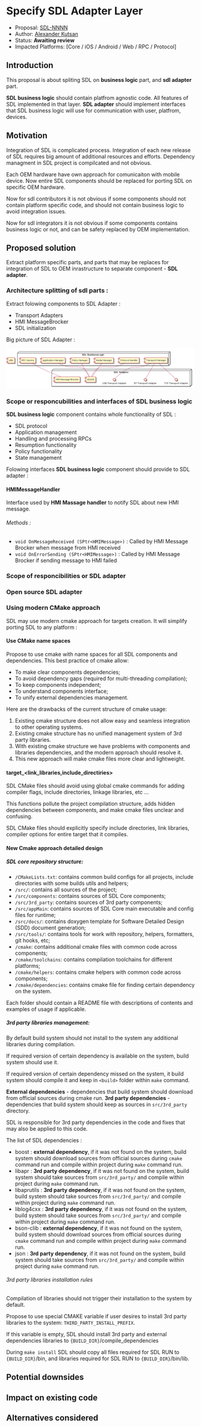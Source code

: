 # Specify SDL Adapter Layer

* Proposal: [SDL-NNNN](nnnn-oem-adapter-layer.md)
* Author: [Alexander Kutsan](https://github.com/LuxoftAKutsan)
* Status: **Awaiting review**
* Impacted Platforms: [Core / iOS / Android / Web / RPC / Protocol]

## Introduction

This proposal is about spliting SDL on **business logic** part, and **sdl adapter** part.

**SDL business logic** should contain platfrom agnostic code. All features of SDL implemented in that layer. 
**SDL adapter** should implement interfaces that SDL business logic will use for communication with user, platfrom, devices. 

## Motivation

Integration of SDL is complicated process. 
Integration of each new release of SDL requires big amount of additional resources and efforts.
Dependency managment in SDL project is compilcated and not obvious. 

Each OEM hardware have own approach for comunicaiton with mobile device.
Now entire SDL components should be replaced for porting SDL on specific OEM hardware.

Now for sdl contributors it is not obvious if some components should not contain platform specific code,
and should not contain business logic to avoid integration issues.

Now for sdl integrators it is not obvious if some components contains business logic or not,
and can be safety replaced by OEM implementation.

## Proposed solution

Extract platform specific parts, and parts that may be replaces for integration of SDL to OEM inrastructure to separate component - **SDL adapter**. 

### Architecture splitting of sdl parts :

Extract folowing components to SDL Adapter :

- Transport Adapters 
- HMI MessageBrocker
- SDL initialization

Big picture of SDL Adapter : 

![SDL Adapter](../assets/proposals/nnnn-sdl-adapter-layer/sdl_adapter.png) 


### Scope or responcubilities and interfaces of SDL business logic

**SDL business logic** component contains whole functionality of SDL :  

 - SDL protocol
 - Application management
 - Handling and processing RPCs
 - Resumption functionality
 - Policy functionality
 - State management

Folowing interfaces **SDL business logic** component should provide to SDL adapter : 
 
#### HMIMessageHandler

Interface used by **HMI Massage handler** to notify SDL about new HMI message. 

###### Methods : 

- `void OnMessageReceived (SPtr<HMIMessage>)` : Called by HMI Message Brocker when message from HMI received 
- `void OnErrorSending (SPtr<HMIMessage>)` :  Called by HMI Message Brocker if sending message to HMI failed 

### Scope of responcibilities or SDL adapter

### Open source SDL adapter


### Using modern CMake approach

SDL may use modern cmake approach for targets creation. It will simplify porting SDL to any platform : 

#### Use CMake name spaces 

Propose to use cmake with name spaces for all SDL components and dependencies. 
This best practice of cmake allow:
 - To make clear components dependencies;
 - To avoid dependency gaps (required for multi-threading compilation);
 - To keep components independent;
 - To understand components interface;
 - To unify external dependencies management.
 
Here are the drawbacks of the current structure of cmake usage:
1. Existing cmake structure does not allow easy and seamless integration to other operating systems.
2. Existing cmake structure has no unified management system of 3rd party libraries.
3. With existing cmake structure we have problems with components and libraries dependencies, and the modern approach should resolve it.
4. This new approach will make cmake files more clear and lightweight.


#### target_<link_libraries,include_directiries>

SDL CMake files should avoid using global cmake commands for adding compiler flags, include directories, linkage libraries, etc ...

This functions pollute the project compilation structure, adds hidden dependencies between components, and make cmake files unclear and confusing.

SDL CMake files should explicitly specify include directories, link libraries, compiler options for entire target that it compiles.

#### New Cmake approach detailed design 

##### SDL core repository structure:

 - `/CMakeLists.txt`: contains common build configs for all projects, include directories with some builds utils and helpers;
 - `/src/`: contains all sources of the project;
 - `/src/components`: contains sources of SDL Core components;
 - `/src/3rd_party`: contains sources of 3rd party components;
 - `/src/appMain`: contains sources of SDL Core main executable and config files for runtime;
 - `/src/docs/`: contains doxygen template for Software Detailed Design (SDD) document generation;
 - `/src/tools/`: contains tools for work with repository, helpers, formatters, git hooks, etc;
 - `/cmake`: contains additional cmake files with common code across components;
 - `/cmake/toolchains`: contains compilation toolchains for different platforms;
 - `/cmake/helpers`: contains cmake helpers with common code across components;
 - `/cmake/dependencies`: contains cmake file for finding certain dependency on the system.

Each folder should contain a README file with descriptions of contents and examples of usage if applicable.

##### 3rd party libraries management:

By default build system should not install to the system any additional libraries during compilation. 

If required version of certain dependency is available on the system, build system should use it.

If required version of certain dependency missed on the system, it build system should compile it and keep in `<build>` folder within `make` command.


**External dependencies** - dependencies that build system should download from official sources during cmake run.
**3rd party dependencies** - dependencies that build system should keep as sources in `src/3rd_party` directory.

SDL is responsible for 3rd party dependencies in the code and fixes that may also be applied to this code.

The list of SDL dependencies : 
  - boost : **external dependency**, if it was not found on the system, build system should download sources from official sources during `cmake` command run and compile within project during `make` command run.
  - libapr : **3rd party dependency**, if it was not found on the system, build system should take sources from `src/3rd_party/` and compile within project during `make` command run.
  - libaprutils : **3rd party dependency**, if it was not found on the system, build system should take sources from `src/3rd_party/` and compile within project during `make` command run.
  - liblog4cxx : **3rd party dependency**, if it was not found on the system, build system should take sources from `src/3rd_party/` and compile within project during `make` command run.
  - bson-clib : **external dependency**, if it was not found on the system, build system should download sources from official sources during `cmake` command run and compile within project during `make` command run.
  - json : **3rd party dependency**, if it was not found on the system, build system should take sources from `src/3rd_party/` and compile within project during `make` command run.

######  3rd party libraries installation rules

Compilation of libraries should not trigger their installation to the system by default.

Propose to use special CMAKE variable if user desires to install 3rd party libraries to the system: `THIRD_PARTY_INSTALL_PREFIX`.

If this variable is empty, SDL should install 3rd party and external dependencies libraries to `{BUILD_DIR}`/compile_dependencies

During `make install` SDL should copy all files required for SDL RUN to `{BUILD_DIR}`/bin, and libraries required for SDL RUN to `{BUILD_DIR}`/bin/lib.


## Potential downsides

## Impact on existing code

## Alternatives considered
